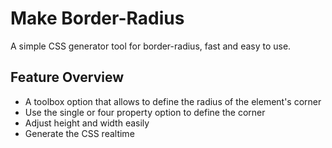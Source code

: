 # Make Border-Radius

A simple CSS generator tool for border-radius, fast and easy to use.

## Feature Overview

* A toolbox option that allows to define the radius of the element's corner
* Use the single or four property option to define the corner
* Adjust height and width easily 
* Generate the CSS realtime         